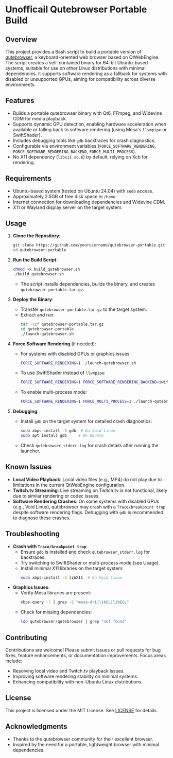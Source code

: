 # Unofficail Qutebrowser Portable Build

## Overview
This project provides a Bash script to build a portable version of [qutebrowser](https://qutebrowser.org/), a keyboard-oriented web browser based on QtWebEngine. The script creates a self-contained binary for 64-bit Ubuntu-based systems, suitable for use on other Linux distributions with minimal dependencies. It supports software rendering as a fallback for systems with disabled or unsupported GPUs, aiming for compatibility across diverse environments.

## Features
- Builds a portable qutebrowser binary with Qt6, FFmpeg, and Widevine CDM for media playback.
- Supports dynamic GPU detection, enabling hardware acceleration when available or falling back to software rendering (using Mesa's `llvmpipe` or SwiftShader).
- Includes debugging tools like `gdb` backtraces for crash diagnostics.
- Configurable via environment variables (`FORCE_SOFTWARE_RENDERING`, `FORCE_SOFTWARE_RENDERING_BACKEND`, `FORCE_MULTI_PROCESS`).
- No X11 dependency (`libx11.so.6`) by default, relying on Xcb for rendering.

## Requirements
- Ubuntu-based system (tested on Ubuntu 24.04) with `sudo` access.
- Approximately 2.5GB of free disk space in `/home`.
- Internet connection for downloading dependencies and Widevine CDM.
- X11 or Wayland display server on the target system.

## Usage
1. **Clone the Repository**:
   ```bash
   git clone https://github.com/yourusername/qutebrowser-portable.git
   cd qutebrowser-portable
   ```

2. **Run the Build Script**:
   ```bash
   chmod +x build_qutebrowser.sh
   ./build_qutebrowser.sh
   ```
   - The script installs dependencies, builds the binary, and creates `qutebrowser-portable.tar.gz`.

3. **Deploy the Binary**:
   - Transfer `qutebrowser-portable.tar.gz` to the target system.
   - Extract and run:
     ```bash
     tar -xzf qutebrowser-portable.tar.gz
     cd qutebrowser-portable
     ./launch-qutebrowser.sh
     ```

4. **Force Software Rendering** (if needed):
   - For systems with disabled GPUs or graphics issues:
     ```bash
     FORCE_SOFTWARE_RENDERING=1 ./launch-qutebrowser.sh
     ```
   - To use SwiftShader instead of `llvmpipe`:
     ```bash
     FORCE_SOFTWARE_RENDERING=1 FORCE_SOFTWARE_RENDERING_BACKEND=swiftshader ./launch-qutebrowser.sh
     ```
   - To enable multi-process mode:
     ```bash
     FORCE_SOFTWARE_RENDERING=1 FORCE_MULTI_PROCESS=1 ./launch-qutebrowser.sh
     ```

5. **Debugging**:
   - Install `gdb` on the target system for detailed crash diagnostics:
     ```bash
     sudo xbps-install -S gdb  # On Void Linux
     sudo apt install gdb     # On Ubuntu
     ```
   - Check `qutebrowser_stderr.log` for crash details after running the launcher.

## Known Issues
- **Local Video Playback**: Local video files (e.g., MP4) do not play due to limitations in the current QtWebEngine configuration.
- **Twitch.tv Streaming**: Live streaming on Twitch.tv is not functional, likely due to similar rendering or codec issues.
- **Software Rendering Crashes**: On some systems with disabled GPUs (e.g., Void Linux), qutebrowser may crash with a `Trace/breakpoint trap` despite software rendering flags. Debugging with `gdb` is recommended to diagnose these crashes.

## Troubleshooting
- **Crash with `Trace/breakpoint trap`**:
  - Ensure `gdb` is installed and check `qutebrowser_stderr.log` for backtraces.
  - Try switching to SwiftShader or multi-process mode (see Usage).
  - Install minimal X11 libraries on the target system:
    ```bash
    sudo xbps-install -S libX11  # On Void Linux
    ```
- **Graphics Issues**:
  - Verify Mesa libraries are present:
    ```bash
    xbps-query -l | grep -E "mesa-dri|libGL|libEGL"
    ```
  - Check for missing dependencies:
    ```bash
    ldd qutebrowser/qutebrowser | grep "not found"
    ```

## Contributing
Contributions are welcome! Please submit issues or pull requests for bug fixes, feature enhancements, or documentation improvements. Focus areas include:
- Resolving local video and Twitch.tv playback issues.
- Improving software rendering stability on minimal systems.
- Enhancing compatibility with non-Ubuntu Linux distributions.

## License
This project is licensed under the MIT License. See [LICENSE](LICENSE) for details.

## Acknowledgments
- Thanks to the qutebrowser community for their excellent browser.
- Inspired by the need for a portable, lightweight browser with minimal dependencies.
